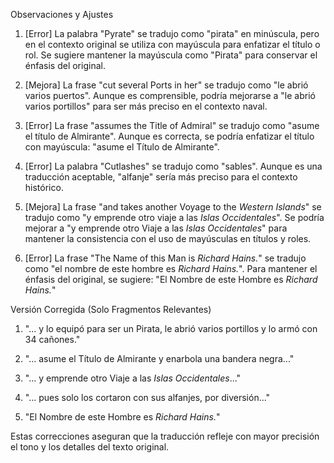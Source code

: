Observaciones y Ajustes

1. [Error] La palabra "Pyrate" se tradujo como "pirata" en minúscula, pero en el contexto original se utiliza con mayúscula para enfatizar el título o rol. Se sugiere mantener la mayúscula como "Pirata" para conservar el énfasis del original.

2. [Mejora] La frase "cut several Ports in her" se tradujo como "le abrió varios puertos". Aunque es comprensible, podría mejorarse a "le abrió varios portillos" para ser más preciso en el contexto naval.

3. [Error] La frase "assumes the Title of Admiral" se tradujo como "asume el título de Almirante". Aunque es correcta, se podría enfatizar el título con mayúscula: "asume el Título de Almirante".

4. [Error] La palabra "Cutlashes" se tradujo como "sables". Aunque es una traducción aceptable, "alfanje" sería más preciso para el contexto histórico.

5. [Mejora] La frase "and takes another Voyage to the _Western Islands_" se tradujo como "y emprende otro viaje a las _Islas Occidentales_". Se podría mejorar a "y emprende otro Viaje a las _Islas Occidentales_" para mantener la consistencia con el uso de mayúsculas en títulos y roles.

6. [Error] La frase "The Name of this Man is _Richard Hains._" se tradujo como "el nombre de este hombre es _Richard Hains._". Para mantener el énfasis del original, se sugiere: "El Nombre de este Hombre es _Richard Hains._"

Versión Corregida (Solo Fragmentos Relevantes)

1. "... y lo equipó para ser un Pirata, le abrió varios portillos y lo armó con 34 cañones."

2. "... asume el Título de Almirante y enarbola una bandera negra..."

3. "... y emprende otro Viaje a las _Islas Occidentales_..."

4. "... pues solo los cortaron con sus alfanjes, por diversión..."

5. "El Nombre de este Hombre es _Richard Hains._"

Estas correcciones aseguran que la traducción refleje con mayor precisión el tono y los detalles del texto original.